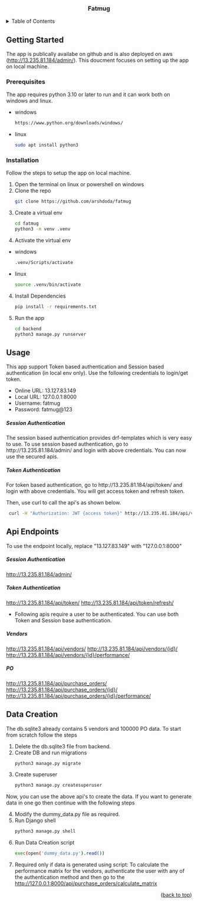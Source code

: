 <!-- Improved compatibility of back to top link: See: https://github.com/othneildrew/Best-README-Template/pull/73 -->
<a name="readme-top"></a>
<!--
*** Thanks for checking out the Best-README-Template. If you have a suggestion
*** that would make this better, please fork the repo and create a pull request
*** or simply open an issue with the tag "enhancement".
*** Don't forget to give the project a star!
*** Thanks again! Now go create something AMAZING! :D
-->



<!-- PROJECT LOGO -->
<br />
<div align="center">
  <h3 align="center">Fatmug</h3>

</div>



<!-- TABLE OF CONTENTS -->
<details>
  <summary>Table of Contents</summary>
  <ol>
    <li>
      <a href="#getting-started">Getting Started</a>
      <ul>
        <li><a href="#prerequisites">Prerequisites</a></li>
        <li><a href="#installation">Installation</a></li>
      </ul>
    </li>
    <li><a href="#usage">Usage</a></li>
    <li><a href="#api-endpoints">API Endpoints</a></li>
    <li><a href="#data-creation">Data Creation</a></li>
  </ol>
</details>


<!-- GETTING STARTED -->
## Getting Started

The app is publically availabe on github and is also deployed on aws (http://13.235.81.184/admin/). This doucment focuses on setting up the app on local machine.



### Prerequisites

The app requires python 3.10 or later to run and it can work both on  windows and linux.
* windows
  ```sh
  https://www.python.org/downloads/windows/
  ```
* linux
  ```sh
  sudo apt install python3
  ```

### Installation

Follow the steps to setup the app on local machine.

1. Open the terminal on linux or powershell on windows
2. Clone the repo
   ```sh
   git clone https://github.com/arshdoda/fatmug
   ```
3. Create a virtual env
   ```sh
   cd fatmug
   python3 -m venv .venv
   ```
4. Activate the virtual env
* windows
   ```sh
   .venv/Scripts/activate
   ```
* linux
   ```sh
   source .venv/bin/activate
   ```
4. Install Dependencies
   ```sh
   pip install -r requirements.txt
   ```
5. Run the app
   ```sh
   cd backend
   python3 manage.py runserver
   ```


<!-- USAGE -->
## Usage
This app support Token based authentication and Session based authentication (in local env only).  Use the following credentials to login/get token.

* Online URL: 13.127.83.149
* Local URL: 127.0.0.1:8000
* Username: fatmug
* Password: fatmug@123

<h5>Session Authentication</h5>
The session based authentication provides drf-templates which is very easy to use. To use session based authentication, go to http://13.235.81.184/admin/ and login with above credentials.
You can now use the secured apis.

<h5>Token Authentication</h5>
For token based authentication, go to http://13.235.81.184/api/token/ and login with above credentials.
You will get access token and refresh token.

Then, use curl to call the api's as shown below.
  ```sh
   curl -H "Authorization: JWT {access token}" http://13.235.81.184/api/vendors/
   ```


<!-- Api Endpoints -->
## Api Endpoints

To use the endpoint locally, replace "13.127.83.149" with "127.0.0.1:8000"

<h5>Session Authentication</h5>

http://13.235.81.184/admin/


<h5>Token Authentication</h5>

http://13.235.81.184/api/token/
http://13.235.81.184/api/token/refresh/


* Following apis require a user to be authenticated. You can use both Token and Session base authentication.

<h5>Vendors</h5>

http://13.235.81.184/api/vendors/
http://13.235.81.184/api/vendors/{id}/
http://13.235.81.184/api/vendors/{id}/performance/

<h5>PO</h5>

http://13.235.81.184/api/purchase_orders/
http://13.235.81.184/api/purchase_orders/{id}/
http://13.235.81.184/api/purchase_orders/{id}/performance/

   
<!-- Data Creation -->
## Data Creation

The db.sqlite3 already contains 5 vendors and 100000 PO data. To start from scratch follow the steps  

1. Delete the db.sqlite3 file from backend.
2. Create DB and run migrations
   ```sh
   python3 manage.py migrate
   ```
3. Create superuser
   ```sh
   python3 manage.py createsuperuser
   ```
Now, you can use the above api's to create the data. If you want to generate data in one go then continue with the following steps

4. Modify the dummy_data.py file as required.
5. Run Django shell 
   ```sh
   python3 manage.py shell
   ```
6. Run Data Creation script 
   ```sh
   exec(open('dummy_data.py').read())
   ```
7. Required only if data is generated using script: 
  To calculate the performance matrix for the vendors, authenticate the user with any of the authentication method and then go to the http://127.0.0.1:8000/api/purchase_orders/calculate_matrix



<p align="right">(<a href="#readme-top">back to top</a>)</p>

